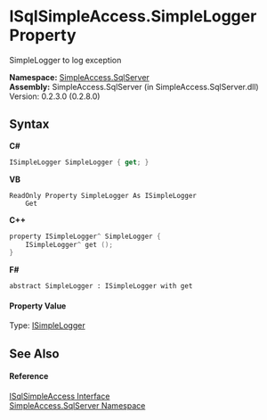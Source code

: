 # ISqlSimpleAccess.SimpleLogger Property 
 

SimpleLogger to log exception

**Namespace:**&nbsp;<a href="N_SimpleAccess_SqlServer">SimpleAccess.SqlServer</a><br />**Assembly:**&nbsp;SimpleAccess.SqlServer (in SimpleAccess.SqlServer.dll) Version: 0.2.3.0 (0.2.8.0)

## Syntax

**C#**<br />
``` C#
ISimpleLogger SimpleLogger { get; }
```

**VB**<br />
``` VB
ReadOnly Property SimpleLogger As ISimpleLogger
	Get
```

**C++**<br />
``` C++
property ISimpleLogger^ SimpleLogger {
	ISimpleLogger^ get ();
}
```

**F#**<br />
``` F#
abstract SimpleLogger : ISimpleLogger with get

```


#### Property Value
Type: <a href="T_SimpleAccess_Core_Logger_ISimpleLogger">ISimpleLogger</a>

## See Also


#### Reference
<a href="T_SimpleAccess_SqlServer_ISqlSimpleAccess">ISqlSimpleAccess Interface</a><br /><a href="N_SimpleAccess_SqlServer">SimpleAccess.SqlServer Namespace</a><br />